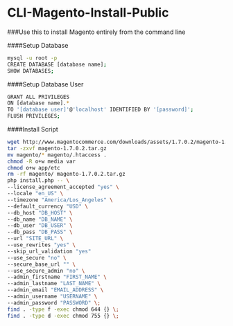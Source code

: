 CLI-Magento-Install-Public
==========================
###Use this to install Magento entirely from the command line

####Setup Database
```bash
mysql -u root -p 
CREATE DATABASE [database name];
SHOW DATABASES;
```

####Setup Database User
```bash
GRANT ALL PRIVILEGES
ON [database name].*
TO '[database user]'@'localhost' IDENTIFIED BY '[password]';
FLUSH PRIVILEGES;
```
####Install Script
```bash
wget http://www.magentocommerce.com/downloads/assets/1.7.0.2/magento-1.7.0.2.tar.gz
tar -zxvf magento-1.7.0.2.tar.gz 
mv magento/* magento/.htaccess . 
chmod -R o+w media var 
chmod o+w app/etc
rm -rf magento/ magento-1.7.0.2.tar.gz
php install.php -- \
--license_agreement_accepted "yes" \
--locale "en_US" \
--timezone "America/Los_Angeles" \
--default_currency "USD" \
--db_host "DB_HOST" \
--db_name "DB_NAME" \
--db_user "DB_USER" \
--db_pass "DB_PASS" \
--url "SITE_URL" \
--use_rewrites "yes" \
--skip_url_validation "yes"
--use_secure "no" \
--secure_base_url "" \
--use_secure_admin "no" \
--admin_firstname "FIRST_NAME" \
--admin_lastname "LAST_NAME" \
--admin_email "EMAIL_ADDRESS" \
--admin_username "USERNAME" \
--admin_password "PASSWORD" \;
find . -type f -exec chmod 644 {} \;
find . -type d -exec chmod 755 {} \;
```

